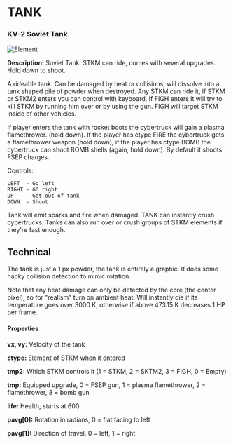 # TANK
### KV-2 Soviet Tank

![Element](https://i.imgur.com/CtfINW0.gif)

**Description:**  Soviet Tank. STKM can ride, comes with several upgrades. Hold down to shoot.

A rideable tank. Can be damaged by heat or collisions, will dissolve into a tank shaped pile of powder when destroyed. Any STKM can ride it, if STKM or STKM2 enters you can control with keyboard. If FIGH enters it will try to kill STKM by running him over or by using the gun. FIGH will target STKM inside of other vehicles.

If player enters the tank with rocket boots the cybertruck will gain a plasma flamethrower. (hold down). If the player has ctype FIRE the cybertruck gets a flamethrower weapon (hold down), if the player has ctype BOMB the cybertruck can shoot BOMB shells (again, hold down). By default it shoots FSEP charges.

Controls:
```
LEFT  - Go left
RIGHT - GO right
UP    - Get out of tank
DOWN  - Shoot
```

Tank will emit sparks and fire when damaged. TANK can instantly crush cybertrucks. Tanks can also run over or crush groups of STKM elements if they're fast enough.



## Technical
The tank is just a 1 px powder, the tank is entirely a graphic. It does some hacky collision detection to mimic rotation.

Note that any heat damage can only be detected by the core (the center pixel), so for "realism" turn on ambient heat. Will instantly die if its temperature goes over 3000 K, otherwise if above 473.15 K decreases 1 HP per frame.


#### Properties
**vx, vy:** Velocity of the tank

**ctype:** Element of STKM when it entered

**tmp2:** Which STKM controls it (1 = STKM, 2 = SKTM2, 3 = FIGH, 0 = Empty)

**tmp:** Equipped upgrade, 0 = FSEP gun, 1 = plasma flamethrower, 2 = flamethrower, 3 = bomb gun

**life:** Health, starts at 600.

**pavg[0]:** Rotation in radians, 0 = flat facing to left

**pavg[1]:** Direction of travel, 0 = left, 1 = right